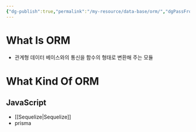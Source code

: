 ```yaml
---
{"dg-publish":true,"permalink":"/my-resource/data-base/orm/","dgPassFrontmatter":true,"created":"2023-12-13T17:50:08.592+09:00","updated":"2023-12-14T17:39:49.253+09:00"}
---
```


# What Is ORM
 - 관계형 데이터 베이스와의 통신을 함수의 형태로 변환해 주는 모듈 
# What Kind Of ORM
## JavaScript
 - [[Sequelize\|Sequelize]]
 - prisma